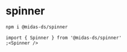 # spinner

```bash
npm i @midas-ds/spinner
```

```tsx
import { Spinner } from '@midas-ds/spinner'
;<Spinner />
```
